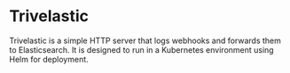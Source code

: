 # Trivelastic

Trivelastic is a simple HTTP server that logs webhooks and forwards them to Elasticsearch. It is designed to run in a Kubernetes environment using Helm for deployment.

